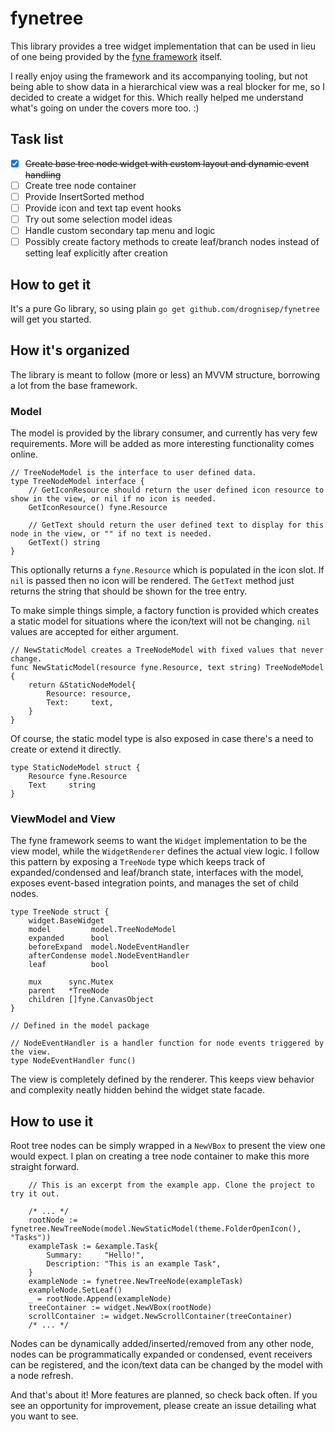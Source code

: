 # fynetree

This library provides a tree widget implementation that can be used in lieu of one being provided
by the [fyne framework](https://fyne.io) itself.

I really enjoy using the framework and its accompanying tooling, but not being able to show
data in a hierarchical view was a real blocker for me, so I decided to create a widget for this.
Which really helped me understand what's going on under the covers more too. :)

## Task list
- [x] ~~Create base tree node widget with custom layout and dynamic event handling~~
- [ ] Create tree node container
- [ ] Provide InsertSorted method
- [ ] Provide icon and text tap event hooks
- [ ] Try out some selection model ideas
- [ ] Handle custom secondary tap menu and logic
- [ ] Possibly create factory methods to create leaf/branch nodes instead of setting leaf
explicitly after creation

## How to get it
It's a pure Go library, so using plain `go get github.com/drognisep/fynetree` will get you started.

## How it's organized
The library is meant to follow (more or less) an MVVM structure, borrowing a lot from the base
framework.

### Model
The model is provided by the library consumer, and currently has very few requirements. More
will be added as more interesting functionality comes online.

```golang
// TreeNodeModel is the interface to user defined data.
type TreeNodeModel interface {
	// GetIconResource should return the user defined icon resource to show in the view, or nil if no icon is needed.
	GetIconResource() fyne.Resource

	// GetText should return the user defined text to display for this node in the view, or "" if no text is needed.
	GetText() string
}
```

This optionally returns a `fyne.Resource` which is populated in the icon slot. If `nil` is passed
then no icon will be rendered. The `GetText` method just returns the string that should be shown
for the tree entry.

To make simple things simple, a factory function is provided which creates a static model for
situations where the icon/text will not be changing. `nil` values are accepted for either
argument.

```golang
// NewStaticModel creates a TreeNodeModel with fixed values that never change.
func NewStaticModel(resource fyne.Resource, text string) TreeNodeModel {
	return &StaticNodeModel{
		Resource: resource,
		Text:     text,
	}
}
```

Of course, the static model type is also exposed in case there's a need to create or extend it
directly.

```golang
type StaticNodeModel struct {
	Resource fyne.Resource
	Text     string
}
```

### ViewModel and View
The fyne framework seems to want the `Widget` implementation to be the view model, while the
`WidgetRenderer` defines the actual view logic. I follow this pattern by exposing a `TreeNode`
type which keeps track of expanded/condensed and leaf/branch state, interfaces with the model,
exposes event-based integration points, and manages the set of child nodes.

```golang
type TreeNode struct {
	widget.BaseWidget
	model         model.TreeNodeModel
	expanded      bool
	beforeExpand  model.NodeEventHandler
	afterCondense model.NodeEventHandler
	leaf          bool

	mux      sync.Mutex
	parent   *TreeNode
	children []fyne.CanvasObject
}

// Defined in the model package

// NodeEventHandler is a handler function for node events triggered by the view.
type NodeEventHandler func()
```

The view is completely defined by the renderer. This keeps view behavior and complexity neatly
hidden behind the widget state facade.

## How to use it
Root tree nodes can be simply wrapped in a `NewVBox` to present the view one would expect. I
plan on creating a tree node container to make this more straight forward.

```golang
    // This is an excerpt from the example app. Clone the project to try it out.

    /* ... */
    rootNode := fynetree.NewTreeNode(model.NewStaticModel(theme.FolderOpenIcon(), "Tasks"))
    exampleTask := &example.Task{
        Summary:     "Hello!",
        Description: "This is an example Task",
    }
    exampleNode := fynetree.NewTreeNode(exampleTask)
    exampleNode.SetLeaf()
    _ = rootNode.Append(exampleNode)
    treeContainer := widget.NewVBox(rootNode)
    scrollContainer := widget.NewScrollContainer(treeContainer)
    /* ... */
```

Nodes can be dynamically added/inserted/removed from any other node, nodes can be
programmatically expanded or condensed, event receivers can be registered, and the icon/text
data can be changed by the model with a node refresh.

And that's about it! More features are planned, so check back often. If you see an opportunity
for improvement, please create an issue detailing what you want to see.
